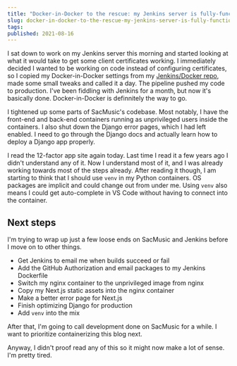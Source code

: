 ```yaml
---
title: "Docker-in-Docker to the rescue: my Jenkins server is fully-functional"
slug: docker-in-docker-to-the-rescue-my-jenkins-server-is-fully-functional
tags:
published: 2021-08-16
---
```


I sat down to work on my Jenkins server this morning and started looking at what it would take to get some client certificates working. I immediately decided I wanted to be working on code instead of configuring certificates, so I copied my Docker-in-Docker settings from my [Jenkins/Docker repo](https://github.com/tylerlwsmith/Local-Jenkins-Blue-Ocean-and-Docker), made some small tweaks and called it a day. The pipeline pushed my code to production. I've been fiddling with Jenkins for a month, but now it's basically done. Docker-in-Docker is definnitely the way to go.

I tightened up some parts of SacMusic's codebase. Most notably, I have the front-end and back-end containers running as unprivileged users inside the containers. I also shut down the Django error pages, which I had left enabled. I need to go through the Django docs and actually learn how to deploy a Django app properly.

I read the 12-factor app site again today. Last time I read it a few years ago I didn't understand any of it. Now I understand most of it, and I was already working towards most of the steps already. After reading it though, I am starting to think that I should use `venv` in my Python containers. OS packages are implicit and could change out from under me. Using `venv` also means I could get auto-complete in VS Code without having to connect into the container.

## Next steps

I'm trying to wrap up just a few loose ends on SacMusic and Jenkins before I move on to other things.

- Get Jenkins to email me when builds succeed or fail
- Add the GitHub Authorization and email packages to my Jenkins Dockerfile
- Switch my nginx container to the unprivileged image from nginx
- Copy my Next.js static assets into the nginx container
- Make a better error page for Next.js
- Finish optimizing Django for production
- Add `venv` into the mix

After that, I'm going to call development done on SacMusic for a while. I want to prioritize containerizing this blog next.

Anyway, I didn't proof read any of this so it might now make a lot of sense. I'm pretty tired.
